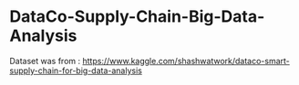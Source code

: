 # DataCo-Supply-Chain-Big-Data-Analysis
Dataset was from : https://www.kaggle.com/shashwatwork/dataco-smart-supply-chain-for-big-data-analysis

